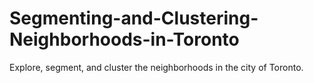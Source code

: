 # Segmenting-and-Clustering-Neighborhoods-in-Toronto
Explore, segment, and cluster the neighborhoods in the city of Toronto.
